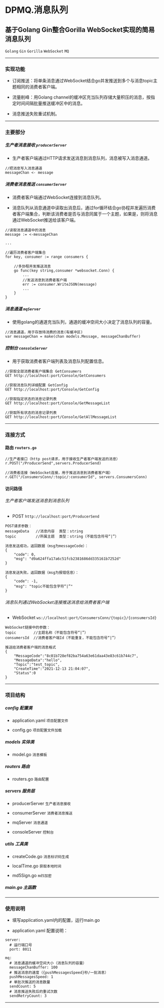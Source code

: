 # DPMQ.消息队列

## 基于Golang Gin整合Gorilla WebSocket实现的简易消息队列

`Golang` `Gin` `Gorilla` `WebSocket` `MQ`

***

### 实现功能

* 订阅推送：将单条消息通过WebSocket结合go并发推送到多个与消息topic主题相同的消费者客户端。

* 流量削峰：用Golang channel的缓冲区充当队列存储大量积压的消息，按指定时间间隔批量推送缓冲区中的消息。

* 消息推送失败重试机制。
***

### 主要部分

##### 生产者消息接收 `producerServer`

* 生产者客户端通过HTTP请求发送消息到消息队列，消息被写入消息通道。

```
//把消息写入消息通道
messageChan <- message
```

##### 消费者消息推送 `consumerServer`

* 消费者客户端通过WebSocket连接到消息队列。

* 消息队列从消息通道中读取出消息后，通过for循环结合go协程并发遍历消费者客户端集合，判断该消费者是否与消息同属于一个主题，如果是，则将消息通过WebSocket推送给该客户端。

```
//读取消息通道中的消息
message := <-messageChan

...

//遍历消费者客户端集合
for key, consumer := range consumers {

	//多协程并发推送消息
	go func(key string,consumer *websocket.Conn) {
	    ...
	    //发送消息到消费者客户端
	    err := consumer.WriteJSON(message)
	    ...
	}
}
```

##### 消息通道 `mqServer`

* 使用golang的通道充当队列，通道的缓冲空间大小决定了消息队列的容量。

```
//消息通道，用于存放待消费的消息(有缓冲区)
var messageChan = make(chan models.Message, messageChanBuffer)
```

##### 控制台 `consoleServer`

* 用于获取消费者客户端列表及消息队列配置信息。

```
//获取全部消费者客户端集合 GetConsumers
GET http://localhost:port/Console/GetConsumers

//获取消息队列详细配置 GetConfig
GET http://localhost:port/Console/GetConfig

//获取指定状态的消息记录列表
GET http://localhost:port/Console/GetMessageList

//获取所有状态的消息记录列表
GET http://localhost:port/Console/GetAllMessageList
```


***

### 连接方式

#### 路由 `routers.go`

```
//生产者接口（http post请求，用于接收生产者客户端发送的消息）
r.POST("/ProducerSend",servers.ProducerSend)

//消费者连接（WebSocket连接，用于推送消息到消费者客户端）
r.GET("/ConsumersConn/:topic/:consumerId", servers.ConsumersConn)
```

#### 访问路径

###### 生产者客户端发送消息到消息队列

* POST `http://localhost:port/ProducerSend`

```
POST请求参数：
messageData   //消息内容  类型：string
topic         //所属主题  类型：string（不能包含符号“|”）
```

```
消息发送成功，返回数据（msg为messageCode）：
{
    "code": 0,
    "msg": "d9a624ffa17a6c51fcb2381686dd335161b7252d"
}

消息发送失败，返回数据（msg为报错信息）：
{
    "code": -1,
    "msg": "topic不能包含字符“|”"
}
```

###### 消息队列通过WebSocket连接推送消息给消费者客户端

* WebSocket `ws://localhost:port/ConsumersConn/{topic}/{consumersId}`

```
WebSocket链接中的参数：
topic        //主题名称（不能包含符号“|”）
consumersId  //消费者客户端Id（不能重复，不能包含符号“|”）
```

```
推送给消费者客户端的消息格式
{
    "MessageCode":"8c01b728ef82ba754a63e61daa43e83c61b744c7",
    "MessageData":"hello",
    "Topic":"test_topic",
    "CreateTime":"2021-12-13 21:04:07",
    "Status":0
}
```

***

### 项目结构

##### config 配置类

* application.yaml `项目配置文件`

* config.go `项目配置文件加载`

##### models 实体类

* model.go `消息模板`

##### routers 路由

* routers.go `路由配置`

##### servers 服务层

* producerServer `生产者消息接收`

* consumerServer `消费者消息推送`

* mqServer `消息通道`

* consoleServer `控制台`

##### utils 工具类

* createCode.go `消息标识码生成`

* localTime.go `获取本地时间`

* md5Sign.go `md5加密`

##### main.go 主函数

***

### 使用说明

* 填写application.yaml内的配置，运行main.go

* application.yaml 配置说明：

```
server:
  # 运行端口号
  port: 8011

mq:
  # 消息通道的缓冲空间大小（消息队列的容量）
  messageChanBuffer: 100
  # 推送消息的速度（{pushMessagesSpeed}秒/一批消息）
  pushMessagesSpeed: 1
  # 单批次推送的消息数量
  sendCount: 5
  # 消息推送失败后的重试次数
  sendRetryCount: 3
```

***